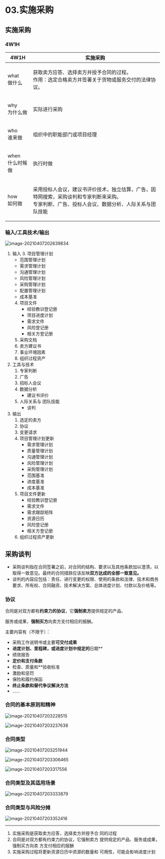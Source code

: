 # 03.实施采购

## 实施采购

### 4W1H

| 4W1H                 | 实施采购                                                                               |
| -------------------- | ---------------------------------------------------------------------------------- |
| <p>what<br>做什么</p>   | <p>获取卖方应答、选择卖方并授予合同的过程。<br>作用：选定合格卖方并签署关于货物或服务交付的法律协议。</p>                         |
| <p>why<br>为什么做</p>   | 实际进行采购                                                                             |
| <p>who<br>谁来做</p>    | 组织中的职能部门或项目经理                                                                      |
| <p>when<br>什么时候做</p> | 执行时做                                                                               |
| <p>how<br>如何做</p>    | <p>采用投标人会议，建议书评价技术，独立估算，广告，因特网搜索，采购谈判和专家判断来采购。<br>专家判断、广告、投标人会议、数据分析、人际关系与团队技能</p> |

### 输入/工具技术/输出

![image-20210407202639834](image/image-20210407202639834.png)

1. 输入
   3. 项目管理计划
      * 范围管理计划
      * 需求管理计划
      * 沟通管理计划
      * 风险管理计划
      * 采购管理计划
      * 配置管理计划
      * 成本基准
   4. 项目文件
      * 经验教训登记册
      * 项目进度计划
      * 需求文件
      * 风险登记册
      * 相关方登记册
   5. 采购文档
   6. 卖方建议书
   7. 事业环境因素
   8. 组织过程资产
2. 工具与技术
   1. 专家判断
   2. 广告
   3. 招标人会议
   4. 数据分析
      * 建议书评价
   5. 人际关系与 团队技能
      * 谈判
3. 输出
   1. 选定的卖方
   2. 协议
   3. 变更请求
   4. 项目管理计划更新
      * 需求管理计划
      * 质量管理计划
      * 沟通管理计划
      * 风险管理计划
      * 采购管理计划
      * 范围基准
      * 进度基准
      * 成本基准
   5. 项目文件更新
      * 经验教训登记册
      * 需求文件
      * 需求跟踪矩阵
      * 资源日历
      * 风险登记册
      * 相关方登记册
   6. 组织过程资产更新

## 采购谈判

* 采购谈判指在合同签署之前，对合同的结构、要求以及其他条款加以澄清，以取得一致意见。最终的合同措辞应该反映**双方达成的全部一致意见。**
* 谈判的内容应包括：责任、进行变更的权限、使用的条款和法律、技术和商务要求、所有权、合同融资、技术解决方案、总体进度计划、付款以及价格等。

### 协议

合同是对双方都有**约束力的协议**，它**强制卖方**提供规定的产品、

服务或成果，**强制买方**向卖方支付相应的报酬。

主要内容有（不限于）：

* 采购工作说明书或主要**可交付成果**
* **进度计划、里程碑，或进度计划中规定的**日期\*\*
* 绩效报告
* **定价和支付条款**
* 检查、质量和\*\*验收标准
* 激励和惩罚
* 保险和履约保函
* **终止条款和替代争议解决方法**
* ……

### 合同的基本原则和精神

![image-20210407203228515](image/image-20210407203228515.png)

![image-20210407203237638](image/image-20210407203237638.png)

### 合同类型

![image-20210407203251944](image/image-20210407203251944.png)

![image-20210407203306465](image/image-20210407203306465.png)

![image-20210407203317556](image/image-20210407203317556.png)

### 合同类型及其适用场景

![image-20210407203333879](image/image-20210407203333879.png)

### 合同类型与风险分摊

![image-20210407203352416](image/image-20210407203352416.png)

***

1. 实施采购是获取卖方应答，选择卖方并授予合 同的过程
2. 合同是对双方都有约束力的协议，它强制卖方 提供规定的产品、服务或成果，强制买方向卖 方支付相应的报酬
3. 实施采购过程将更新资源日历中资源的数量和 可用性，可能会影响进度计划
